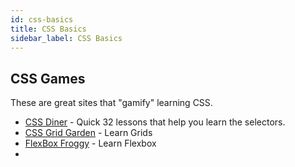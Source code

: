 ```yaml
---
id: css-basics
title: CSS Basics
sidebar_label: CSS Basics
---
```


## CSS Games

These are great sites that "gamify" learning CSS.

- [CSS Diner](https://flukeout.github.io/) - Quick 32 lessons that help you learn the selectors.
- [CSS Grid Garden](https://cssgridgarden.com/) - Learn Grids
- [FlexBox Froggy](https://flexboxfroggy.com/) - Learn Flexbox
- 